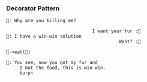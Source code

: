### Decorator Pattern

```
🦁: Why are you killing me?

                                I want your fur :🧔
🦁: I have a win-win solution
                                          Waht? :🧔

🦁->eat(🧔)

🦁: You see, now you got my fur and
     I Got the food, this is win-win.
     burp~
```

<!--
**alex-1900/alex-1900** is a ✨ _special_ ✨ repository because its `README.md` (this file) appears on your GitHub profile.

Here are some ideas to get you started:

- 🔭 I’m currently working on ...
- 🌱 I’m currently learning ...
- 👯 I’m looking to collaborate on ...
- 🤔 I’m looking for help with ...
- 💬 Ask me about ...
- 📫 How to reach me: ...
- 😄 Pronouns: ...
- ⚡ Fun fact: ...
-->
